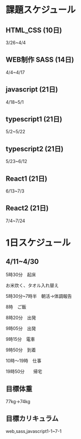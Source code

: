 # 課題スケジュール

## HTML_CSS  (10日)

3/26~4/4

## WEB制作 SASS  (14日)

4/4~4/17

## javascript  (21日)

4/18~5/1

## typescript1  (21日)

5/2~5/22

## typescript2  (21日)

5/23~6/12

## React1  (21日)

6/13~7/3

## React2  (21日)

7/4~7/24

# 1日スケジュール

## 4/11~4/30

5時30分　起床

お米炊く、タオル入れ替え

5時30分~7時半　朝活→体調報告

8時　ご飯

8時20分　出発

9時05分　出発

9時15分　電車

9時50分　到着

10時〜19時　仕事

19時50分　　帰宅

## 目標体重

77kg→74kg

## 目標カリキュラム

web,sass,javascript1-1~7-1

